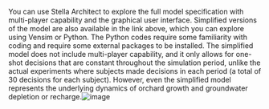 You can use Stella Architect to explore the full model specification with multi-player capability and the graphical user interface. Simplified versions of the model are also available in the link above, which you can explore using Vensim or Python. The Python codes require some familiarity with coding and require some external packages to be installed. The simplified model does not include multi-player capability, and it only allows for one-shot decisions that are constant throughout the simulation period, unlike the actual experiments where subjects made decisions in each period (a total of 30 decisions for each subject). However, even the simplified model represents the underlying dynamics of orchard growth and groundwater depletion or recharge.![image](https://github.com/user-attachments/assets/bcab4ea4-1048-4e49-8a1b-4dd1de9c3958)
